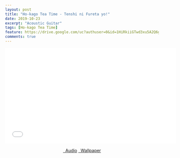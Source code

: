```yaml
---
layout: post
title: "Ho-kago Tea Time - Tenshi ni Fureta yo!"
date: 2019-10-23
excerpt: "Acoustic Guitar"
tags: [Ho-kago Tea Time]
feature: https://drive.google.com/uc?authuser=0&id=1HiRkiiGTwd3xu5A2Q6g0wtknifkix00q&export=download
comments: true
---
```

<iframe width="560" height="315" src="//www.youtube.com/embed/jTMN5OmSKxA" frameborder="0"> </iframe>
<center>
<figure class="half">
<a href="https://drive.google.com/uc?authuser=0&id=1H_6pDvd7vh4gKtgtVUHeq2uVkubVqeyk&export=download" class="btn" target="_blank" rel="noopener noreferrer"><i class="fa fa-caret-down"></i> &nbsp; Audio</a>
<a href="https://drive.google.com/uc?authuser=0&id=1HiRkiiGTwd3xu5A2Q6g0wtknifkix00q&export=download" class="btn" target="_blank" rel="noopener noreferrer"><i class="fa fa-caret-down"></i> &nbsp; Wallpaper</a>
</figure>
</center>
